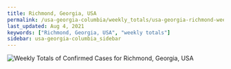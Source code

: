 ```yaml
---
title: Richmond, Georgia, USA
permalink: /usa-georgia-columbia/weekly_totals/usa-georgia-richmond-weekly_totals.html
last_updated: Aug 4, 2021
keywords: ["Richmond, Georgia, USA", "weekly totals"]
sidebar: usa-georgia-columbia_sidebar
---
```


![Weekly Totals of Confirmed Cases for Richmond, Georgia, USA](/covid_tracker/images/graphs/usa-georgia-richmond-weekly_totals_graph.png)
